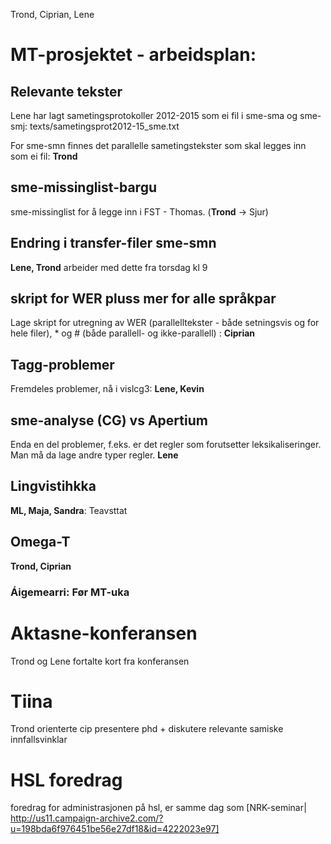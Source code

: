Trond, Ciprian, Lene

# MT-prosjektet - arbeidsplan:

## Relevante tekster
Lene har lagt sametingsprotokoller 2012-2015 som ei fil i sme-sma og sme-smj: texts/sametingsprot2012-15_sme.txt

For sme-smn finnes det parallelle sametingstekster som skal legges inn som ei fil: **Trond**

## sme-missinglist-bargu
sme-missinglist for å legge inn i FST - Thomas. (**Trond** -> Sjur) 

## Endring i transfer-filer sme-smn
**Lene, Trond** arbeider med dette fra torsdag kl 9

## skript for WER pluss mer for alle språkpar
Lage skript for utregning av WER (parallelltekster - både setningsvis og for hele filer), * og # (både parallell- og ikke-parallell) : **Ciprian**

## Tagg-problemer
Fremdeles problemer, nå i vislcg3:  **Lene, Kevin**

## sme-analyse (CG) vs Apertium
Enda en del problemer, f.eks. er det regler som forutsetter leksikaliseringer. Man må da lage andre typer regler. **Lene**

## Lingvistihkka
**ML, Maja, Sandra**: Teavsttat

## Omega-T
**Trond, Ciprian**   

### Áigemearri: Før MT-uka

# Aktasne-konferansen
Trond og Lene fortalte kort fra konferansen

# Tiina
Trond orienterte
cip presentere phd + diskutere relevante samiske innfallsvinklar

# HSL foredrag

foredrag for administrasjonen på hsl, er samme dag som [NRK-seminar|
http://us11.campaign-archive2.com/?u=198bda6f976451be56e27df18&id=4222023e97]
